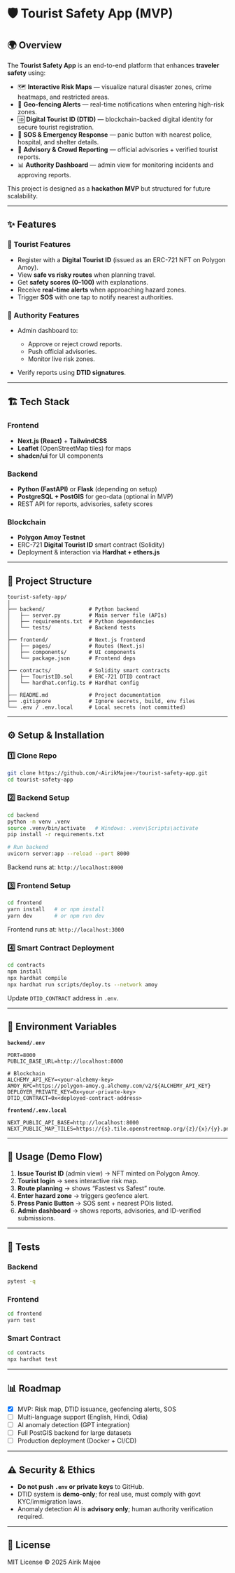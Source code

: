 # 🛡️ Tourist Safety App (MVP)

## 🌍 Overview

The **Tourist Safety App** is an end-to-end platform that enhances **traveler safety** using:

* 🗺️ **Interactive Risk Maps** — visualize natural disaster zones, crime heatmaps, and restricted areas.
* 🚦 **Geo-fencing Alerts** — real-time notifications when entering high-risk zones.
* 🆔 **Digital Tourist ID (DTID)** — blockchain-backed digital identity for secure tourist registration.
* 🚨 **SOS & Emergency Response** — panic button with nearest police, hospital, and shelter details.
* 📢 **Advisory & Crowd Reporting** — official advisories + verified tourist reports.
* 📊 **Authority Dashboard** — admin view for monitoring incidents and approving reports.

This project is designed as a **hackathon MVP** but structured for future scalability.

---

## ✨ Features

### 👤 Tourist Features

* Register with a **Digital Tourist ID** (issued as an ERC-721 NFT on Polygon Amoy).
* View **safe vs risky routes** when planning travel.
* Get **safety scores (0–100)** with explanations.
* Receive **real-time alerts** when approaching hazard zones.
* Trigger **SOS** with one tap to notify nearest authorities.

### 🛂 Authority Features

* Admin dashboard to:

  * Approve or reject crowd reports.
  * Push official advisories.
  * Monitor live risk zones.
* Verify reports using **DTID signatures**.

---

## 🏗️ Tech Stack

### Frontend

* **Next.js (React)** + **TailwindCSS**
* **Leaflet** (OpenStreetMap tiles) for maps
* **shadcn/ui** for UI components

### Backend

* **Python (FastAPI)** or **Flask** (depending on setup)
* **PostgreSQL + PostGIS** for geo-data (optional in MVP)
* REST API for reports, advisories, safety scores

### Blockchain

* **Polygon Amoy Testnet**
* ERC-721 **Digital Tourist ID** smart contract (Solidity)
* Deployment & interaction via **Hardhat + ethers.js**

---

## 📂 Project Structure

```
tourist-safety-app/
│
├── backend/              # Python backend
│   ├── server.py         # Main server file (APIs)
│   ├── requirements.txt  # Python dependencies
│   └── tests/            # Backend tests
│
├── frontend/             # Next.js frontend
│   ├── pages/            # Routes (Next.js)
│   ├── components/       # UI components
│   └── package.json      # Frontend deps
│
├── contracts/            # Solidity smart contracts
│   ├── TouristID.sol     # ERC-721 DTID contract
│   └── hardhat.config.ts # Hardhat config
│
├── README.md             # Project documentation
├── .gitignore            # Ignore secrets, build, env files
└── .env / .env.local     # Local secrets (not committed)
```

---

## ⚙️ Setup & Installation

### 1️⃣ Clone Repo

```bash
git clone https://github.com/<AirikMajee>/tourist-safety-app.git
cd tourist-safety-app
```

### 2️⃣ Backend Setup

```bash
cd backend
python -m venv .venv
source .venv/bin/activate   # Windows: .venv\Scripts\activate
pip install -r requirements.txt

# Run backend
uvicorn server:app --reload --port 8000
```

Backend runs at: `http://localhost:8000`

### 3️⃣ Frontend Setup

```bash
cd frontend
yarn install   # or npm install
yarn dev       # or npm run dev
```

Frontend runs at: `http://localhost:3000`

### 4️⃣ Smart Contract Deployment

```bash
cd contracts
npm install
npx hardhat compile
npx hardhat run scripts/deploy.ts --network amoy
```

Update `DTID_CONTRACT` address in `.env`.

---

## 🔑 Environment Variables

**`backend/.env`**

```
PORT=8000
PUBLIC_BASE_URL=http://localhost:8000

# Blockchain
ALCHEMY_API_KEY=<your-alchemy-key>
AMOY_RPC=https://polygon-amoy.g.alchemy.com/v2/${ALCHEMY_API_KEY}
DEPLOYER_PRIVATE_KEY=0x<your-private-key>
DTID_CONTRACT=0x<deployed-contract-address>
```

**`frontend/.env.local`**

```
NEXT_PUBLIC_API_BASE=http://localhost:8000
NEXT_PUBLIC_MAP_TILES=https://{s}.tile.openstreetmap.org/{z}/{x}/{y}.png
```

---

## 🚀 Usage (Demo Flow)

1. **Issue Tourist ID** (admin view) → NFT minted on Polygon Amoy.
2. **Tourist login** → sees interactive risk map.
3. **Route planning** → shows “Fastest vs Safest” route.
4. **Enter hazard zone** → triggers geofence alert.
5. **Press Panic Button** → SOS sent + nearest POIs listed.
6. **Admin dashboard** → shows reports, advisories, and ID-verified submissions.

---

## 🧪 Tests

### Backend

```bash
pytest -q
```

### Frontend

```bash
cd frontend
yarn test
```

### Smart Contract

```bash
cd contracts
npx hardhat test
```

---

## 📊 Roadmap

* [x] MVP: Risk map, DTID issuance, geofencing alerts, SOS
* [ ] Multi-language support (English, Hindi, Odia)
* [ ] AI anomaly detection (GPT integration)
* [ ] Full PostGIS backend for large datasets
* [ ] Production deployment (Docker + CI/CD)

---

## ⚠️ Security & Ethics

* **Do not push `.env` or private keys** to GitHub.
* DTID system is **demo-only**; for real use, must comply with govt KYC/immigration laws.
* Anomaly detection AI is **advisory only**; human authority verification required.

---

## 📜 License

MIT License © 2025 Airik Majee


